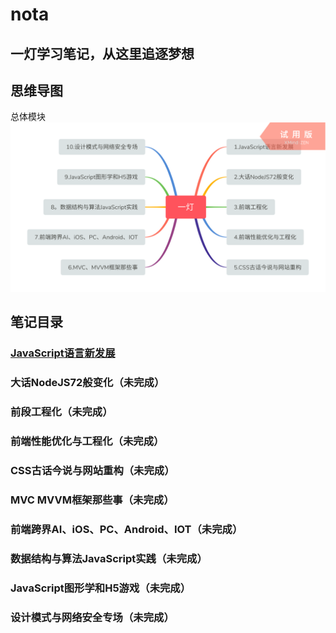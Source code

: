 # nota
## 一灯学习笔记，从这里追逐梦想

## 思维导图
总体模块
![](https://github.com/hubvue/nota/blob/master/image/main.png?raw=true)

## 笔记目录
### [JavaScript语言新发展](https://github.com/hubvue/nota/nota/第一板块.md)
### 大话NodeJS72般变化（未完成）

### 前段工程化（未完成）

### 前端性能优化与工程化（未完成）

### CSS古话今说与网站重构（未完成）

### MVC MVVM框架那些事（未完成）

### 前端跨界AI、iOS、PC、Android、IOT（未完成）

### 数据结构与算法JavaScript实践（未完成）

### JavaScript图形学和H5游戏（未完成）

### 设计模式与网络安全专场（未完成）


